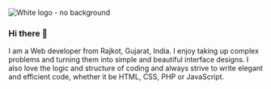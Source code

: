 ![White logo - no background](https://user-images.githubusercontent.com/100776003/192096081-09b3ac55-5561-40f6-ac74-73f39080ad14.png)

### Hi there 👋
I am a Web developer from Rajkot, Gujarat, India.
I enjoy taking up complex problems and turning them into simple and beautiful interface designs. I also love the logic and structure of coding and always strive to write elegant and efficient code, whether it be HTML, CSS, PHP or JavaScript.

<!--
**mayurlavadiya/mayurlavadiya** is a ✨ _special_ ✨ repository because its `README.md` (this file) appears on your GitHub profile.

Here are some ideas to get you started:

- 🔭 I’m currently working on ...
- 🌱 I’m currently learning ...
- 👯 I’m looking to collaborate on ...
- 🤔 I’m looking for help with ...
- 💬 Ask me about ...
- 📫 How to reach me: ...
- 😄 Pronouns: ...
- ⚡ Fun fact: ...
-->


